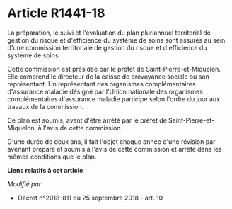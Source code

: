 # Article R1441-18

La préparation, le suivi et l'évaluation du plan pluriannuel territorial de gestion du risque et d'efficience du système de
soins sont assurés au sein d'une commission territoriale de gestion du risque et d'efficience du système de soins.

Cette commission est présidée par le préfet de Saint-Pierre-et-Miquelon. Elle comprend le directeur de la caisse de
prévoyance sociale ou son représentant. Un représentant des organismes complémentaires d'assurance maladie désigné par
l'Union nationale des organismes complémentaires d'assurance maladie participe selon l'ordre du jour aux travaux de la
commission.

Ce plan est soumis, avant d'être arrêté par le préfet de Saint-Pierre-et-Miquelon, à l'avis de cette commission.

D'une durée de deux ans, il fait l'objet chaque année d'une révision par avenant préparé et soumis à l'avis de cette
commission et arrêté dans les mêmes conditions que le plan.

**Liens relatifs à cet article**

_Modifié par_:

  - Décret n°2018-811 du 25 septembre 2018 - art. 10
